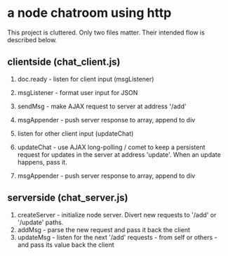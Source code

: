 a node chatroom using http
=========================

This project is cluttered. Only two files matter. Their intended flow is described below.

clientside (chat_client.js)
------------------------
1. doc.ready - listen for client input (msgListener)
2. msgListener - format user input for JSON
3. sendMsg - make AJAX request to server at address '/add'
4. msgAppender - push server response to array, append to div


1. listen for other client input (updateChat)
2. updateChat - use AJAX long-polling / comet to keep a persistent request for updates in the server at address 'update'. When an update happens, pass it.
3. msgAppender - push server response to array, append to div


serverside (chat_server.js)
-------------------------
1. createServer - initialize node server. Divert new requests to '/add' or '/update' paths.
2. addMsg - parse the new request and pass it back the client
3. updateMsg - listen for the next '/add' requests - from self or others - and pass its value back the client